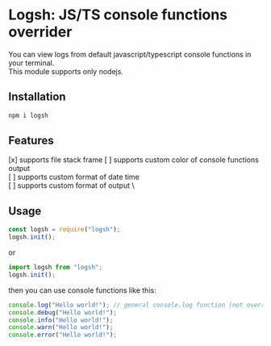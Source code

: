 # Logsh: JS/TS console functions overrider

You can view logs from default javascript/typescript console functions in your terminal.\
This module supports only nodejs.

## Installation

```bash
npm i logsh
```

## Features

[x] supports file stack frame
[ ] supports custom color of console functions output \
[ ] supports custom format of date time \
[ ] supports custom format of output \

## Usage

```js
const logsh = require("logsh");
logsh.init();
```

or

```js
import logsh from "logsh";
logsh.init();
```

then you can use console functions like this:

```js
console.log("Hello world!"); // general console.log function (not overrided)
console.debug("Hello world!");
console.info("Hello world!");
console.warn("Hello world!");
console.error("Hello world!");
```
